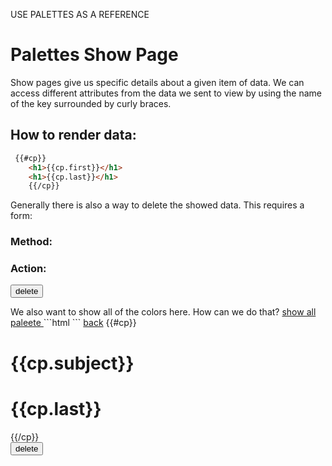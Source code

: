USE PALETTES AS A REFERENCE
# Palettes Show Page

Show pages give us specific details about a given item of data. We can access different attributes from the data we sent to view by using the name of the key surrounded by curly braces. 

## How to render data:
```html
 {{#cp}}
    <h1>{{cp.first}}</h1>
    <h1>{{cp.last}}</h1>
    {{/cp}}
```

Generally there is also a way to delete the showed data. This requires a form:

### Method: 
### Action:
 <form action="/color/{{id}}?_method=DELETE" method="POST">
      <button type="submit">delete </button>
    </form>
We also want to show all of the colors here. How can we do that?
<a href="/palette">show all paleete </a>
```html 
```


<body>  <a href="/color">back</a>
    {{#cp}}
    <h1>{{cp.subject}}</h1>
    <h1>{{cp.last}}</h1>
    {{/cp}}
    <form action="/color/{{id}}?_method=DELETE" method="POST">
      <button type="submit">delete </button>
    </form>
  